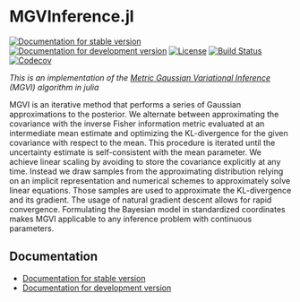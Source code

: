 # MGVInference.jl

[![Documentation for stable version](https://img.shields.io/badge/docs-stable-blue.svg)](https://bat.github.io/MGVInference.jl/stable)
[![Documentation for development version](https://img.shields.io/badge/docs-dev-blue.svg)](https://bat.github.io/MGVInference.jl/dev)
[![License](http://img.shields.io/badge/license-MIT-brightgreen.svg?style=flat)](LICENSE.md)
[![Build Status](https://github.com/bat/MGVInference.jl/workflows/CI/badge.svg?branch=master)](https://github.com/bat/MGVInference.jl/actions?query=workflow%3ACI)
[![Codecov](https://codecov.io/gh/bat/MGVInference.jl/branch/master/graph/badge.svg)](https://codecov.io/gh/bat/MGVInference.jl)

*This is an implementation of the [Metric Gaussian Variational Inference](https://arxiv.org/abs/1901.11033) (MGVI) algorithm in julia*


MGVI is an iterative method that performs a series of Gaussian approximations to the posterior. We alternate between approximating the covariance with the inverse Fisher information metric evaluated at an intermediate mean estimate and optimizing the KL-divergence for the given covariance with respect to the mean. This procedure is iterated until the uncertainty estimate is self-consistent with the mean parameter. We achieve linear scaling by avoiding to store the covariance explicitly at any time. Instead we draw samples from the approximating distribution relying on an implicit representation and numerical schemes to approximately solve linear equations. Those samples are used to approximate the KL-divergence and its gradient. The usage of natural gradient descent allows for rapid convergence. Formulating the Bayesian model in standardized coordinates makes MGVI applicable to any inference problem with continuous parameters.

## Documentation
* [Documentation for stable version](https://bat.github.io/MGVInference.jl/stable)
* [Documentation for development version](https://bat.github.io/MGVInference.jl/dev)
